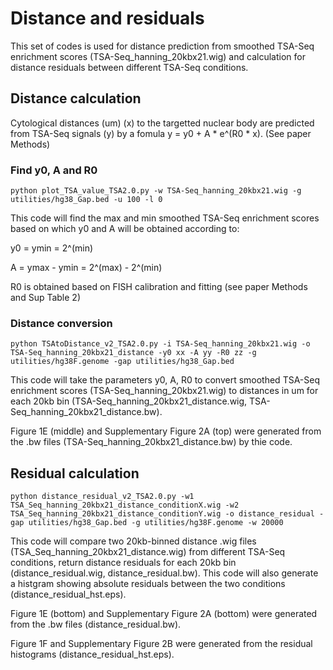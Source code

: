 # Distance and residuals
This set of codes is used for distance prediction from smoothed TSA-Seq enrichment scores (TSA-Seq_hanning_20kbx21.wig) and calculation for distance residuals between different TSA-Seq conditions.

## Distance calculation
Cytological distances (um) (x) to the targetted nuclear body are predicted from TSA-Seq signals (y) by a fomula y = y0 + A * e^(R0 * x). (See paper Methods)

### Find y0, A and R0

```shell
python plot_TSA_value_TSA2.0.py -w TSA-Seq_hanning_20kbx21.wig -g utilities/hg38_Gap.bed -u 100 -l 0
```
This code will find the max and min smoothed TSA-Seq enrichment scores based on which y0 and A will be obtained according to:

y0 = ymin = 2^(min)

A = ymax - ymin = 2^(max) - 2^(min)

R0 is obtained based on FISH calibration and fitting (see paper Methods and Sup Table 2)

### Distance conversion

```shell
python TSAtoDistance_v2_TSA2.0.py -i TSA-Seq_hanning_20kbx21.wig -o TSA-Seq_hanning_20kbx21_distance -y0 xx -A yy -R0 zz -g utilities/hg38F.genome -gap utilities/hg38_Gap.bed
```

This code will take the parameters y0, A, R0 to convert smoothed TSA-Seq enrichment scores (TSA-Seq_hanning_20kbx21.wig) to distances in um for each 20kb bin (TSA-Seq_hanning_20kbx21_distance.wig, TSA-Seq_hanning_20kbx21_distance.bw).

Figure 1E (middle) and Supplementary Figure 2A (top) were generated from the .bw files (TSA-Seq_hanning_20kbx21_distance.bw) by thie code.

## Residual calculation

```shell
python distance_residual_v2_TSA2.0.py -w1 TSA_Seq_hanning_20kbx21_distance_conditionX.wig -w2 TSA_Seq_hanning_20kbx21_distance_conditionY.wig -o distance_residual -gap utilities/hg38_Gap.bed -g utilities/hg38F.genome -w 20000
```
This code will compare two 20kb-binned distance .wig files (TSA_Seq_hanning_20kbx21_distance.wig) from different TSA-Seq conditions, return distance residuals for each 20kb bin (distance_residual.wig, distance_residual.bw). This code will also generate a histgram showing absolute residuals between the two conditions (distance_residual_hst.eps).

Figure 1E (bottom) and Supplementary Figure 2A (bottom) were generated from the .bw files (distance_residual.bw).

Figure 1F and Supplementary Figure 2B were generated from the residual histograms (distance_residual_hst.eps).


